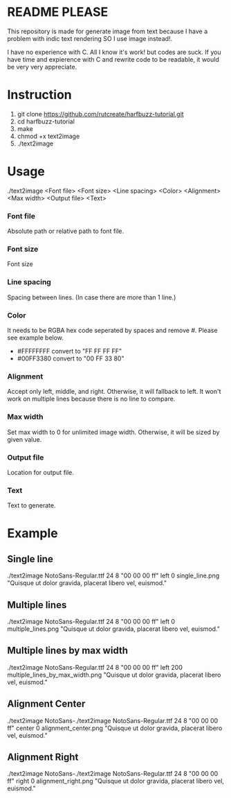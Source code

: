 # README PLEASE #
This repository is made for generate image from text because I have a problem with indic text rendering SO I use image instead!.

I have no experience with C. All I know it's work! but codes are suck. If you have time and expierence with C and rewrite code to be readable, it would be very very appreciate.

# Instruction #
1. git clone https://github.com/rutcreate/harfbuzz-tutorial.git
2. cd harfbuzz-tutorial
3. make
4. chmod +x text2image
5. ./text2image

# Usage #
./text2image &lt;Font file&gt; &lt;Font size&gt; &lt;Line spacing&gt; &lt;Color&gt; &lt;Alignment&gt; &lt;Max width&gt; &lt;Output file&gt; &lt;Text&gt;

### Font file ###
Absolute path or relative path to font file.

### Font size ###
Font size

### Line spacing ###
Spacing between lines. (In case there are more than 1 line.)

### Color ###
It needs to be RGBA hex code seperated by spaces and remove #. Please see example below.
- #FFFFFFFF convert to "FF FF FF FF"
- #00FF3380 convert to "00 FF 33 80"

### Alignment ###
Accept only left, middle, and right. Otherwise, it will fallback to left. It won't work on multiple lines because there is no line to compare.

### Max width ###
Set max width to 0 for unlimited image width. Otherwise, it will be sized by given value.

### Output file ###
Location for output file.

### Text ###
Text to generate.

# Example #

## Single line ##
./text2image NotoSans-Regular.ttf 24 8 "00 00 00 ff" left 0 single_line.png "Quisque ut dolor gravida, placerat libero vel, euismod."

## Multiple lines ##
./text2image NotoSans-Regular.ttf 24 8 "00 00 00 ff" left 0 multiple_lines.png "Quisque ut dolor gravida,
placerat libero vel, euismod."

## Multiple lines by max width ##
./text2image NotoSans-Regular.ttf 24 8 "00 00 00 ff" left 200 multiple_lines_by_max_width.png "Quisque ut dolor gravida, placerat libero vel, euismod."

## Alignment Center ##
./text2image NotoSans-./text2image NotoSans-Regular.ttf 24 8 "00 00 00 ff" center 0 alignment_center.png "Quisque ut dolor gravida,
placerat libero vel, euismod."

## Alignment Right ##
./text2image NotoSans-./text2image NotoSans-Regular.ttf 24 8 "00 00 00 ff" right 0 alignment_right.png "Quisque ut dolor gravida,
placerat libero vel, euismod."
